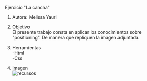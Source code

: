 Ejercicio "La cancha"

1. Autora: Melissa Yauri

2. Objetivo  
El presente trabajo consta en aplicar los conocimientos sobre "positioning". De manera que repliquen la imagen adjuntada.
3. Herramientas   
 -Html   
 -Css

4. Imagen  
![recursos](assets/cancha.jpg)
